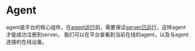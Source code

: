 # Agent

agent是平台的核心组件。在[agent运行](/guide/deploy-agent.html)前，需要保证[server已运行](/guide/deploy-server.html)，这样agent才能成功注册到server。
我们可以在平台查看到当前在线的agent，以及与agent连接的在线设备。
<img :src="$withBase('/assets/agent_status.png')" class="zoom">